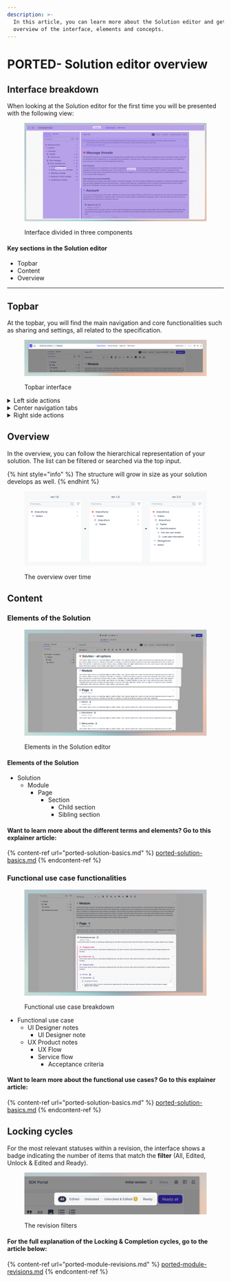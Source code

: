 ```yaml
---
description: >-
  In this article, you can learn more about the Solution editor and get an
  overview of the interface, elements and concepts.
---
```


# PORTED- Solution editor overview

## Interface breakdown

When looking at the Solution editor for the first time you will be presented with the following view:&#x20;

<figure><img src="../../.gitbook/assets/app.uniscale.com_8c68f0da-8a3c-45bb-abba-2b6d36aa6b3c_user_solution_fb344616-794e-4bd7-b81a-fb1e3361701f_design (3).png" alt=""><figcaption><p>Interface divided in three components</p></figcaption></figure>

#### Key sections in the Solution editor&#x20;

* Topbar
* Content&#x20;
* Overview&#x20;

***

## Topbar

At the topbar, you will find the main navigation and core functionalities such as sharing and settings, all related to the specification.&#x20;

<figure><img src="../../.gitbook/assets/CleanShot 2024-04-15 at 10.08.12.png" alt=""><figcaption><p>Topbar interface </p></figcaption></figure>



<details>

<summary>Left side actions</summary>

*   Topbar:&#x20;

    * Workspace dropdown trigger
    * Home button leading to the main dashboard
    * Solution dropdown trigger



    <figure><img src="../../.gitbook/assets/CleanShot 2024-04-15 at 10.30.05@2x (5).png" alt=""><figcaption><p>Topbar navigation </p></figcaption></figure>



</details>

<details>

<summary>Center navigation tabs </summary>

* Specification&#x20;
* Service linking&#x20;
* Approval&#x20;
* SDK Portal&#x20;



<img src="../../.gitbook/assets/CleanShot 2024-04-15 at 10.41.54@2x.png" alt="" data-size="original">

</details>

<details>

<summary>Right side actions</summary>

* Revision overview (first one will be 'Initial revision')
* Share (will be available after first revision)
* Workspace settings&#x20;
* Comments&#x20;
* Notifications&#x20;



<img src="../../.gitbook/assets/CleanShot 2024-04-15 at 10.47.38@2x.png" alt="" data-size="original">

</details>

## Overview&#x20;

In the overview, you can follow the hierarchical representation of your solution. The list can be filtered or searched via the top input.

{% hint style="info" %}
The structure will grow in size as your solution develops as well.
{% endhint %}

<figure><img src="../../.gitbook/assets/image (66).png" alt=""><figcaption><p>The overview over time </p></figcaption></figure>

## &#x20;Content&#x20;

### Elements of the Solution&#x20;

<figure><img src="../../.gitbook/assets/CleanShot 2024-04-08 at 12.44.40.png" alt=""><figcaption><p>Elements in the Solution editor</p></figcaption></figure>

#### Elements of the Solution&#x20;

* Solution&#x20;
  * Module&#x20;
    * Page
      * Section&#x20;
        * Child section&#x20;
        * Sibling section&#x20;

#### Want to learn more about the different terms and elements? Go to this explainer article:&#x20;

{% content-ref url="ported-solution-basics.md" %}
[ported-solution-basics.md](ported-solution-basics.md)
{% endcontent-ref %}

### Functional use case functionalities&#x20;

<figure><img src="../../.gitbook/assets/CleanShot 2024-04-08 at 13.21.48.png" alt=""><figcaption><p>Functional use case breakdown </p></figcaption></figure>

* Functional use case
  * UI Designer notes
    * UI Designer note&#x20;
  * UX Product notes&#x20;
    * UX Flow&#x20;
    * Service flow
      * Acceptance criteria&#x20;

#### Want to learn more about the functional use cases? Go to this explainer article:&#x20;

{% content-ref url="ported-solution-basics.md" %}
[ported-solution-basics.md](ported-solution-basics.md)
{% endcontent-ref %}

## Locking cycles  &#x20;

For the most relevant statuses within a revision, the interface shows a badge indicating the number of items that match the **filter** (All, Edited, Unlock & Edited and Ready).&#x20;

<figure><img src="../../.gitbook/assets/CleanShot 2024-04-15 at 12.45.05@2x.png" alt=""><figcaption><p>The revision filters </p></figcaption></figure>

#### For the full explanation of the Locking & Completion cycles, go to the article below:

{% content-ref url="ported-module-revisions.md" %}
[ported-module-revisions.md](ported-module-revisions.md)
{% endcontent-ref %}
